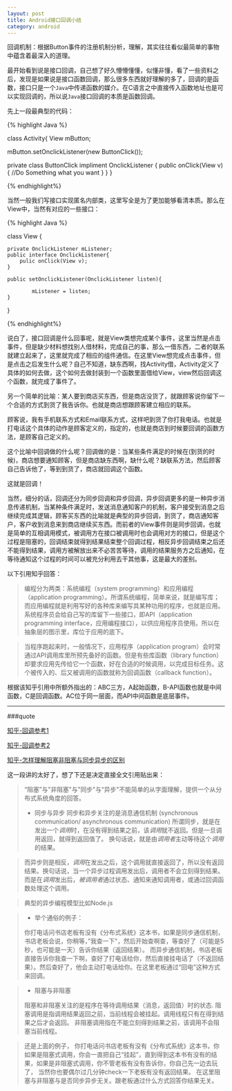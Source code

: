 ```yaml
---
layout: post
title: Android接口回调小结
category: android
---
```


回调机制：根据Button事件的注册机制分析，理解，其实往往看似最简单的事物中蕴含着最深入的道理。

最开始看到说是接口回调，自己想了好久懵懵懂懂，似懂非懂，看了一些资料之后，发现是如果说是接口函数回调，那么很多东西就好理解的多了，回调的是函数，接口只是一个`Java`中传递函数的媒介。在C语言之中直接传入函数地址也是可以实现回调的，所以说`Java`接口回调的本质是函数回调。

先上一段最典型的代码：

{% highlight Java %}

class Activity{
View mButton;

mButton.setOnclickListener(new ButtonClick());

private class ButtonClick impliment OnclickListener {
    public onClick(View v){
            //Do Something what you want
}
}
}

{% endhighlight%}

当然一般我们写接口实现匿名内部类，这里写全是为了更加能够看清本质。那么在View中，当然有对应的一些接口：

{% highlight Java %}

class View {
    
    private OnclickListener mListener;
    public interface OnclickListener{
        pulic onClick(View v);
    }

    public setOnclickListener(OnclickListener listen){

            mListener = listen;
    }
}

{% endhighlight%}

说白了，接口回调是什么回事呢，就是View类想完成某个事件，这里当然是点击事件，但是缺少材料想找别人借材料，完成自己的事，那么一借东西，二者的联系就建立起来了，这里就完成了相应的组件通信。在这里View想完成点击事件，但是点击之后发生什么呢？自己不知道，缺东西啊，找Activity借，Activity定义了具体的如何去做，这个如何去做封装到一个函数里面借给View，view然后回调这个函数，就完成了事件了。

另一个简单的比喻：某人要到商店买东西，但是商店没货了，就跟顾客说你留下一个合适的方式到货了我告诉你。也就是商店想跟顾客建立相应的联系。

顾客说，我有手机联系方式和Email联系方式，这样吧到货了你打我电话。也就是打电话这个具体的动作是顾客定义的，指定的，也就是商店到时候要回调的函数方法，是顾客自己定义的。

这个比喻中回调做的什么呢？回调做的是：当某些条件满足的时候在(到货的时候)，商店想要通知顾客，但是商店缺东西啊，缺什么呢？缺联系方法，然后顾客自己告诉他了，等到到货了，商店就回调这个函数。

这就是回调！

当然，细分的话，回调还分为同步回调和异步回调，异步回调更多的是一种异步消息传递机制，当某种条件满足时，发送消息通知客户的机制，客户接受到消息之后继续完成其逻辑，顾客买东西的比喻就是典型的异步回调，到货了，商店通知客户，客户收到消息来到商店继续买东西。而前者的View事件则是同步回调，也就是简单的互相调用模式，被调用方在接口被调用时也会调用对方的接口，但是这个过程是阻塞的，回调结束就得到结果结束整个回调过程，相反异步回调结束之后还不能得到结果，调用方被解放出来不必苦苦等待，调用的结果服务方之后通知，在等待通知这个过程的时间可以被充分利用去干其他事，这是最大的差别。

以下引用知乎回答：

> 编程分为两类：系统编程（system programming）和应用编程（application programming）。所谓系统编程，简单来说，就是编写库；而应用编程就是利用写好的各种库来编写具某种功用的程序，也就是应用。系统程序员会给自己写的库留下一些接口，即API（application programming interface，应用编程接口），以供应用程序员使用。所以在抽象层的图示里，库位于应用的底下。

> 当程序跑起来时，一般情况下，应用程序（application program）会时常通过API调用库里所预先备好的函数。但是有些库函数（library function）却要求应用先传给它一个函数，好在合适的时候调用，以完成目标任务。这个被传入的、后又被调用的函数就称为回调函数（callback function）。

根据该知乎引用中所额外指出的：ABC三方，A起始函数，B-API函数也就是中间函数，C是回调函数。AC位于同一层面，而API中间函数是底层事件。



---

###quote

[知乎-回调参考1](http://zhi.hu/5Npt)

[知乎-回调参考2](http://zhi.hu/4TQz)

[知乎-怎样理解阻塞非阻塞与同步异步的区别](http://zhi.hu/XurJ)

这一段讲的太好了，想了下还是决定直接全文引用贴出来：

> “阻塞”与"非阻塞"与"同步"与“异步"不能简单的从字面理解，提供一个从分布式系统角度的回答。
>* 同步与异步
>同步和异步关注的是消息通信机制 (synchronous communication/ asynchronous communication)
所谓同步，就是在发出一个*调用*时，在没有得到结果之前，该*调用*就不返回。但是一旦调用返回，就得到返回值了。
换句话说，就是由*调用者*主动等待这个*调用*的结果。

> 而异步则是相反，*调用*在发出之后，这个调用就直接返回了，所以没有返回结果。换句话说，当一个异步过程调用发出后，调用者不会立刻得到结果。而是在*调用*发出后，*被调用者*通过状态、通知来通知调用者，或通过回调函数处理这个调用。

> 典型的异步编程模型比如Node.js

>* 举个通俗的例子：
>
>你打电话问书店老板有没有《分布式系统》这本书，如果是同步通信机制，书店老板会说，你稍等，”我查一下"，然后开始查啊查，等查好了（可能是5秒，也可能是一天）告诉你结果（返回结果）。
而异步通信机制，书店老板直接告诉你我查一下啊，查好了打电话给你，然后直接挂电话了（不返回结果）。然后查好了，他会主动打电话给你。在这里老板通过“回电”这种方式来回调。

>* 阻塞与非阻塞
>
> 阻塞和非阻塞关注的是程序在等待调用结果（消息，返回值）时的状态. 阻塞调用是指调用结果返回之前，当前线程会被挂起。调用线程只有在得到结果之后才会返回。
非阻塞调用指在不能立刻得到结果之前，该调用不会阻塞当前线程。

> 还是上面的例子，
你打电话问书店老板有没有《分布式系统》这本书，你如果是阻塞式调用，你会一直把自己“挂起”，直到得到这本书有没有的结果，如果是非阻塞式调用，你不管老板有没有告诉你，你自己先一边去玩了， 当然你也要偶尔过几分钟check一下老板有没有返回结果。
在这里阻塞与非阻塞与是否同步异步无关。跟老板通过什么方式回答你结果无关。
